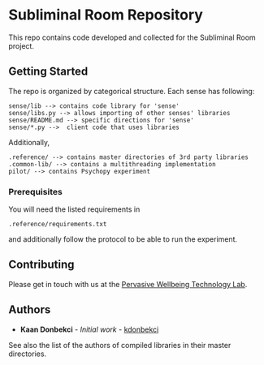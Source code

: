 # Subliminal Room Repository

This repo contains code developed and collected for the Subliminal Room project.

## Getting Started

The repo is organized by categorical structure. Each sense has following:
```
sense/lib --> contains code library for 'sense'
sense/libs.py --> allows importing of other senses' libraries
sense/README.md --> specific directions for 'sense'
sense/*.py -->  client code that uses libraries
```
Additionally,
```
.reference/ --> contains master directories of 3rd party libraries
.common-lib/ --> contains a multithreading implementation
pilot/ --> contains Psychopy experiment
```
### Prerequisites

You will need the listed requirements in
```
.reference/requirements.txt
```
and additionally follow the protocol to be able to run the experiment.




## Contributing

Please get in touch with us at the [Pervasive Wellbeing Technology Lab](https://med.stanford.edu/pervasivewellbeingtech.html).

## Authors

* **Kaan Donbekci** - *Initial work* - [kdonbekci](https://github.com/kdonbekci)

See also the list of the authors of compiled libraries in their master directories.
